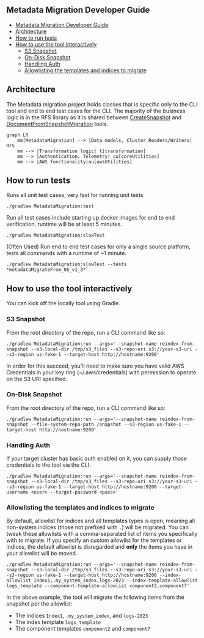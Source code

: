 ## Metadata Migration Developer Guide

- [Metadata Migration Developer Guide](#metadata-migration-developer-guide)
- [Architecture](#architecture)
- [How to run tests](#how-to-run-tests)
- [How to use the tool interactively](#how-to-use-the-tool-interactively)
  - [S3 Snapshot](#s3-snapshot)
  - [On-Disk Snapshot](#on-disk-snapshot)
  - [Handling Auth](#handling-auth)
  - [Allowlisting the templates and indices to migrate](#allowlisting-the-templates-and-indices-to-migrate)

## Architecture

The Metadata migration project holds classes that is specific only to the CLI tool and end to end test cases for the CLI.  The majority of the business logic is in the RFS library as it is shared between [CreateSnapshot](../CreateSnapshot/README.md) and [DocumentFromSnapshotMigration](../DocumentsFromSnapshotMigration/README.md) tools.   

```mermaid
graph LR
    mm[MetadataMigration] --> |Data models, Cluster Readers/Writers| RFS
    mm --> |Transformation logic| t[transformation]
    mm --> |Authentication, Telemetry| cu[coreUtilities]
    mm --> |AWS functionality|au[awsUtilities]
```

## How to run tests

Runs all unit test cases, very fast for running unit tests
```shell
./gradlew MetadataMigration:test
```

Run all test cases include starting up docker images for end to end verification, runtime will be at least 5 minutes.

```shell
./gradlew MetadataMigration:slowTest
```

(Often Used) Run end to end test cases for only a single source platform, tests all commands with a runtime of ~1 minute.
```shell
./gradlew MetadataMigration:slowTest --tests *metadataMigrateFrom_OS_v1_3*`
```

## How to use the tool interactively

You can kick off the locally tool using Gradle.

### S3 Snapshot

From the root directory of the repo, run a CLI command like so:

```shell
./gradlew MetadataMigration:run --args='--snapshot-name reindex-from-snapshot --s3-local-dir /tmp/s3_files --s3-repo-uri s3://your-s3-uri --s3-region us-fake-1 --target-host http://hostname:9200'
```

In order for this succeed, you'll need to make sure you have valid AWS Credentials in your key ring (~/.aws/credentials) with permission to operate on the S3 URI specified.

### On-Disk Snapshot

From the root directory of the repo, run a CLI command like so:

```shell
./gradlew MetadataMigration:run --args='--snapshot-name reindex-from-snapshot --file-system-repo-path /snapshot --s3-region us-fake-1 --target-host http://hostname:9200'
```

### Handling Auth

If your target cluster has basic auth enabled on it, you can supply those credentials to the tool via the CLI:

```shell
./gradlew MetadataMigration:run --args='--snapshot-name reindex-from-snapshot --s3-local-dir /tmp/s3_files --s3-repo-uri s3://your-s3-uri --s3-region us-fake-1 --target-host http://hostname:9200 --target-username <user> --target-password <pass>'
```

### Allowlisting the templates and indices to migrate

By default, allowlist for indices and all templates types is open, meaning all non-system indices (those not prefixed with `.`) will be migrated.  You can tweak these allowlists with a comma-separated list of items you specifically with to migrate.  If you specify an custom allowlist for the templates or indices, the default allowlist is disregarded and **only** the items you have in your allowlist will be moved.

```shell
./gradlew MetadataMigration:run --args='--snapshot-name reindex-from-snapshot --s3-local-dir /tmp/s3_files --s3-repo-uri s3://your-s3-uri --s3-region us-fake-1 --target-host http://hostname:9200 --index-allowlist Index1,.my_system_index,logs-2023 --index-template-allowlist logs_template --component-template-allowlist component2,component7'
```

In the above example, the tool will migrate the following items from the snapshot per the allowlist:
* The indices `Index1`, `.my_system_index`, and `logs-2023`
* The index template `logs_template`
* The component templates `component2` and `component7`